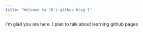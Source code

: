 ```yaml
---
title: "Welcome to JD's github blog 1"
---
```


I'm glad you are here. I plan to talk about learning github pages

